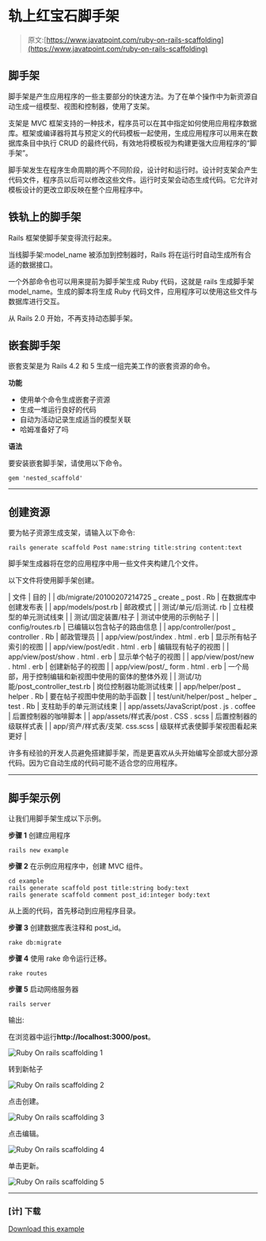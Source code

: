 # 轨上红宝石脚手架

> 原文:[https://www.javatpoint.com/ruby-on-rails-scaffolding](https://www.javatpoint.com/ruby-on-rails-scaffolding)

## 脚手架

脚手架是产生应用程序的一些主要部分的快速方法。为了在单个操作中为新资源自动生成一组模型、视图和控制器，使用了支架。

支架是 MVC 框架支持的一种技术，程序员可以在其中指定如何使用应用程序数据库。框架或编译器将其与预定义的代码模板一起使用，生成应用程序可以用来在数据库条目中执行 CRUD 的最终代码，有效地将模板视为构建更强大应用程序的“脚手架”。

脚手架发生在程序生命周期的两个不同阶段，设计时和运行时。设计时支架会产生代码文件，程序员以后可以修改这些文件。运行时支架会动态生成代码。它允许对模板设计的更改立即反映在整个应用程序中。

## 铁轨上的脚手架

Rails 框架使脚手架变得流行起来。

当线脚手架:model_name 被添加到控制器时，Rails 将在运行时自动生成所有合适的数据接口。

一个外部命令也可以用来提前为脚手架生成 Ruby 代码，这就是 rails 生成脚手架 model_name。生成的脚本将生成 Ruby 代码文件，应用程序可以使用这些文件与数据库进行交互。

从 Rails 2.0 开始，不再支持动态脚手架。

## 嵌套脚手架

嵌套支架是为 Rails 4.2 和 5 生成一组完美工作的嵌套资源的命令。

**功能**

*   使用单个命令生成嵌套子资源
*   生成一堆运行良好的代码
*   自动为活动记录生成适当的模型关联
*   哈姆准备好了吗

**语法**

要安装嵌套脚手架，请使用以下命令。

```
gem 'nested_scaffold'

```

* * *

## 创建资源

要为帖子资源生成支架，请输入以下命令:

```
rails generate scaffold Post name:string title:string content:text

```

脚手架生成器将在您的应用程序中用一些文件夹构建几个文件。

以下文件将使用脚手架创建。

| 文件 | 目的 |
| db/migrate/20100207214725 _ create _ post . Rb | 在数据库中创建发布表 |
| app/models/post.rb | 邮政模式 |
| 测试/单元/后测试. rb | 立柱模型的单元测试线束 |
| 测试/固定装置/柱子 | 测试中使用的示例帖子 |
| config/routes.rb | 已编辑以包含帖子的路由信息 |
| app/controller/post _ controller . Rb | 邮政管理员 |
| app/view/post/index . html . erb | 显示所有帖子索引的视图 |
| app/view/post/edit . html . erb | 编辑现有帖子的视图 |
| app/view/post/show . html . erb | 显示单个帖子的视图 |
| app/view/post/new . html . erb | 创建新帖子的视图 |
| app/view/post/_ form . html . erb | 一个局部，用于控制编辑和新视图中使用的窗体的整体外观 |
| 测试/功能/post_controller_test.rb | 岗位控制器功能测试线束 |
| app/helper/post _ helper . Rb | 要在帖子视图中使用的助手函数 |
| test/unit/helper/post _ helper _ test . Rb | 支柱助手的单元测试线束 |
| app/assets/JavaScript/post . js . coffee | 后置控制器的咖啡脚本 |
| app/assets/样式表/post . CSS . scss | 后置控制器的级联样式表 |
| app/资产/样式表/支架. css.scss | 级联样式表使脚手架视图看起来更好 |

许多有经验的开发人员避免搭建脚手架，而是更喜欢从头开始编写全部或大部分源代码。因为它自动生成的代码可能不适合您的应用程序。

* * *

## 脚手架示例

让我们用脚手架生成以下示例。

**步骤 1** 创建应用程序

```
rails new example

```

**步骤 2** 在示例应用程序中，创建 MVC 组件。

```
cd example
rails generate scaffold post title:string body:text
rails generate scaffold comment post_id:integer body:text

```

从上面的代码，首先移动到应用程序目录。

**步骤 3** 创建数据库表注释和 post_id。

```
rake db:migrate

```

**步骤 4** 使用 rake 命令运行迁移。

```
rake routes

```

**步骤 5** 启动网络服务器

```
rails server

```

输出:

在浏览器中运行**http://localhost:3000/post**。

![Ruby On rails scaffolding 1](../Images/97a1006d6254831c062973d8abf79b66.png)

转到新帖子

![Ruby On rails scaffolding 2](../Images/17b6c0f20626ca6a718922af62efb300.png)

点击创建。

![Ruby On rails scaffolding 3](../Images/c548f35427b4f6ed94f786c1da029f3e.png)

点击编辑。

![Ruby On rails scaffolding 4](../Images/0673ccb1c76bd84cf11a709081f7fb94.png)

单击更新。

![Ruby On rails scaffolding 5](../Images/818241d16da4a2736bbff03d79dd9a9a.png)

* * *

### [计] 下载

[Download this example](https://static.javatpoint.com/rubyonrails/src/scaffolding.zip)